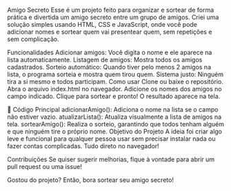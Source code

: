Amigo Secreto 
Esse é um projeto feito para organizar e sortear de forma prática e divertida um amigo secreto entre um grupo de amigos. Criei uma solução simples usando HTML, CSS e JavaScript, onde você pode adicionar nomes e sortear quem vai presentear quem, sem repetições e sem complicação.

Funcionalidades
Adicionar amigos: Você digita o nome e ele aparece na lista automaticamente.
Listagem de amigos: Mostra todos os amigos cadastrados.
Sorteio automático: Quando tiver pelo menos 2 amigos na lista, o programa sorteia e mostra quem tirou quem.
Sistema justo: Ninguém tira a si mesmo e todos participam.
Como usar
Clone ou baixe o repositório.
Abra o arquivo index.html no navegador.
Adicione os nomes dos amigos no campo indicado.
Clique para sortear e pronto! O resultado aparece na tela.

📄 Código Principal 
adicionarAmigo(): Adiciona o nome na lista se o campo não estiver vazio.
atualizarLista(): Atualiza visualmente a lista de amigos na tela.
sortearAmigo(): Realiza o sorteio, garantindo que todos tenham alguém e que ninguém tire o próprio nome.
Objetivo do Projeto
A ideia foi criar algo leve e funcional para qualquer pessoa usar sem precisar instalar nada ou fazer contas complicadas. Tudo direto no navegador!

Contribuições
Se quiser sugerir melhorias, fique à vontade para abrir um pull request ou uma issue!

Gostou do projeto? Então, bora sortear seu amigo secreto! 
